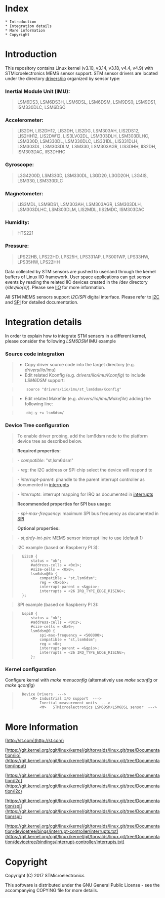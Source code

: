 Index
=======
	* Introduction
	* Integration details
	* More information
	* Copyright


Introduction
==============
This repository contains Linux kernel (v3.10, v3.14, v3.18, v4.4, v4.9) with STMicroelectronics MEMS sensor support. STM sensor drivers are located under the directory [drivers/iio](https://github.com/STMicroelectronics/STMems_Linux_IIO_drivers/tree/linux-4.4.y-gh/drivers/iio)  organized by sensor type:

### Inertial Module Unit (IMU):

> LSM6DS3, LSM6DS3H, LSM6DSL, LSM6DSM, LSM9DS0, LSM9DS1, ISM330DLC, LSM6DSO

### Accelerometer:

> LIS2DH, LIS2DH12, LIS3DH, LIS2DG, LSM303AH, LIS2DS12, LIS2HH12, LIS2DW12, LIS3LV02DL,
> LSM303DLH, LSM303DLHC, LSM330D, LSM330DL, LSM330DLC, LIS331DL, LIS331DLH, LSM303DL,
> LSM303DLM, LSM330, LSM303AGR, LIS3DHH, IIS2DH, ISM303DAC, IIS3DHHC

### Gyroscope:

> L3G4200D, LSM330D, LSM330DL, L3GD20, L3GD20H, L3G4IS, LSM330, LSM330DLC

### Magnetometer:

> LIS3MDL, LSM9DS1, LSM303AH, LSM303AGR, LSM303DLH, LSM303DLHC, LSM303DLM, LIS2MDL, IIS2MDC, ISM303DAC

### Humidity:

> HTS221

### Pressure:

> LPS22HB, LPS22HD, LPS25H, LPS331AP, LPS001WP, LPS33HW, LPS35HW, LPS22HH



Data collected by STM sensors are pushed to userland through the kernel buffers of Linux IIO framework. User space applications can get sensor events by reading the related IIO devices created in the /dev directory (*/dev/iio{x}*). Please see [IIO][1] for more information.

All STM MEMS sensors support *I2C/SPI* digital interface. Please refer to [I2C][2] and [SPI][3] for detailed documentation.


Integration details
=====================

In order to explain how to integrate STM sensors in a different kernel, please consider the following *LSM6DSM* IMU example

### Source code integration

> * Copy driver source code into the target directory (e.g. *drivers/iio/imu*)
> * Edit related Kconfig (e.g. *drivers/iio/imu/Kconfig*) to include *LSM6DSM* support:

>         source "drivers/iio/imu/st_lsm6dsm/Kconfig"

> * Edit related Makefile (e.g. *drivers/iio/imu/Makefile*) adding the following line:

>         obj-y += lsm6dsm/

### Device Tree configuration

> To enable driver probing, add the lsm6dsm node to the platform device tree as described below.

> **Required properties:**

> *- compatible*: "st,lsm6dsm"

> *- reg*: the I2C address or SPI chip select the device will respond to

> *- interrupt-parent*: phandle to the parent interrupt controller as documented in [interrupts][4]

> *- interrupts*: interrupt mapping for IRQ as documented in [interrupts][4]
> 
>**Recommended properties for SPI bus usage:**

> *- spi-max-frequency*: maximum SPI bus frequency as documented in [SPI][3]
> 
> **Optional properties:**

> *- st,drdy-int-pin*: MEMS sensor interrupt line to use (default 1)

> I2C example (based on Raspberry PI 3):

>		&i2c0 {
>			status = "ok";
>			#address-cells = <0x1>;
>			#size-cells = <0x0>;
>			lsm6dsm@6b {
>				compatible = "st,lsm6dsm";
>				reg = <0x6b>;
>				interrupt-parent = <&gpio>;
>				interrupts = <26 IRQ_TYPE_EDGE_RISING>;
>		};

> SPI example (based on Raspberry PI 3):

>		&spi0 {
>			status = "ok";
>			#address-cells = <0x1>;
>			#size-cells = <0x0>;
>			lsm6dsm@0 {
>				spi-max-frequency = <500000>;
>				compatible = "st,lsm6dsm";
>				reg = <0>;
>				interrupt-parent = <&gpio>;
>				interrupts = <26 IRQ_TYPE_EDGE_RISING>;
>			};


### Kernel configuration

Configure kernel with *make menuconfig* (alternatively use *make xconfig* or *make qconfig*)
 
>		Device Drivers  --->
>			<M> Industrial I/O support  --->
>				Inertial measurement units  --->
>				<M>   STMicroelectronics LSM6DSM/LSM6DSL sensor  --->


More Information
=================
[http://st.com](http://st.com)

[https://git.kernel.org/cgit/linux/kernel/git/torvalds/linux.git/tree/Documentation/iio](https://git.kernel.org/cgit/linux/kernel/git/torvalds/linux.git/tree/Documentation/input)

[https://git.kernel.org/cgit/linux/kernel/git/torvalds/linux.git/tree/Documentation/i2c](https://git.kernel.org/cgit/linux/kernel/git/torvalds/linux.git/tree/Documentation/i2c)

[https://git.kernel.org/cgit/linux/kernel/git/torvalds/linux.git/tree/Documentation/spi](https://git.kernel.org/cgit/linux/kernel/git/torvalds/linux.git/tree/Documentation/spi)

[https://git.kernel.org/cgit/linux/kernel/git/torvalds/linux.git/tree/Documentation/devicetree/bings/interrupt-controller/interrupts.txt](https://git.kernel.org/cgit/linux/kernel/git/torvalds/linux.git/tree/Documentation/devicetree/bindings/interrupt-controller/interrupts.txt)


Copyright
===========
Copyright (C) 2017 STMicroelectronics

This software is distributed under the GNU General Public License - see the accompanying COPYING file for more details.

[1]: https://git.kernel.org/pub/scm/linux/kernel/git/torvalds/linux.git/tree/Documentation/iio/iio_configfs.txt "IIO"
[2]: https://git.kernel.org/cgit/linux/kernel/git/torvalds/linux.git/tree/Documentation/i2c "I2C"
[3]: https://git.kernel.org/cgit/linux/kernel/git/torvalds/linux.git/tree/Documentation/spi "SPI"
[4]: https://git.kernel.org/cgit/linux/kernel/git/torvalds/linux.git/tree/Documentation/devicetree/bindings/interrupt-controller/interrupts.txt "interrupts"
